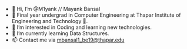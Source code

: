 - 👋 Hi, I’m @M1yank // Mayank Bansal
- 🚀 Final year undergrad in Computer Engineering at Thapar Institute of Engineering and Technology 🏫.
- 👀 I’m interested in Coding and learning new technologies.
- 🌱 I’m currently learning Data Structures.
- 📫 Contact me via mbansal1_be19@thapar.edu

<!---
M1yank/M1yank is a ✨ special ✨ repository because its `README.md` (this file) appears on your GitHub profile.
You can click the Preview link to take a look at your changes.
--->

